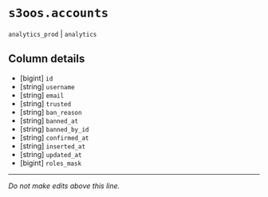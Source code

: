 # `s3oos.accounts`
`analytics_prod` | `analytics`

## Column details
* [bigint]    `id`
* [string]    `username`
* [string]    `email`
* [string]    `trusted`
* [string]    `ban_reason`
* [string]    `banned_at`
* [string]    `banned_by_id`
* [string]    `confirmed_at`
* [string]    `inserted_at`
* [string]    `updated_at`
* [bigint]    `roles_mask`

-------------------------------------------------------------------------------
*Do not make edits above this line.*
